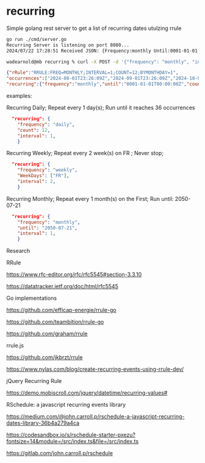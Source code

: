 # recurring

Simple golang rest server to get a list of recurring dates utulzing rrule 

```bash
go run ./cmd/server.go 
Recurring Server is listening on port 8080...
2024/07/22 17:28:51 Received JSON: {Frequency:monthly Until:0001-01-01 00:00:00 +0000 UTC Count:12 WeekDays:[] Interval:1 Month:0 Pos:0 Day:1}
```

```bash
wadearnold@mb recurring % curl -X POST -d '{"frequency": "monthly", "interval": 1, "day": 1, "count":12}' http://localhost:8080/recurrings
```
```json
{"rRule":"RRULE:FREQ=MONTHLY;INTERVAL=1;COUNT=12;BYMONTHDAY=1",
"occurrences":["2024-08-01T23:26:09Z","2024-09-01T23:26:09Z","2024-10-01T23:26:09Z","2024-11-01T23:26:09Z","2024-12-01T23:26:09Z","2025-01-01T23:26:09Z","2025-02-01T23:26:09Z","2025-03-01T23:26:09Z","2025-04-01T23:26:09Z","2025-05-01T23:26:09Z","2025-06-01T23:26:09Z","2025-07-01T23:26:09Z"],
"recurring":{"frequency":"monthly","until":"0001-01-01T00:00:00Z","count":12,"interval":1,"day":1}}
```


examples: 

Recurring Daily; Repeat every 1 day(s); Run until it reaches 36 occurrences
```json
  "recurring": {
    "frequency": "daily",
    "count": 12,
    "interval": 1,
    }
```

Recurring Weekly; Repeat every 2 week(s) on FR ; Never stop;
```json
  "recurring": {
    "frequency": "weekly",
    "WeekDays": ["FR"],
    "interval": 2,
    }
```

Recurring Monthly; Repeat every 1 month(s) on the First; Run until: 2050-07-21
```json
  "recurring": {
    "frequency": "monthly",
    "until": "2050-07-21",
    "interval": 1,
    }
```

Research 

RRule 

https://www.rfc-editor.org/rfc/rfc5545#section-3.3.10

https://datatracker.ietf.org/doc/html/rfc5545

Go implementations 

https://github.com/efficap-energie/rrule-go

https://github.com/teambition/rrule-go

https://github.com/graham/rrule

rrule.js 

https://github.com/jkbrzt/rrule

https://www.nylas.com/blog/create-recurring-events-using-rrule-dev/


jQuery Recurring Rule 

https://demo.mobiscroll.com/jquery/datetime/recurring-values#

RSchedule: a javascript recurring events library 

https://medium.com/@john.carroll.p/rschedule-a-javascript-recurring-dates-library-36b4a279a4ca

https://codesandbox.io/s/rschedule-starter-pxezu?fontsize=14&module=/src/index.ts&file=/src/index.ts

https://gitlab.com/john.carroll.p/rschedule

